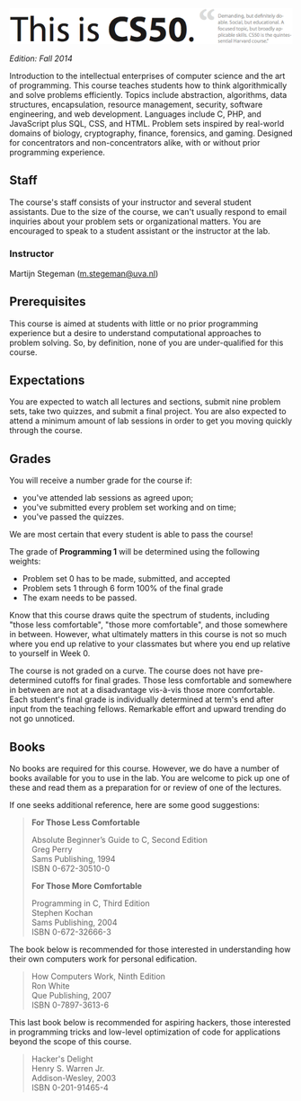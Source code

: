 ![CS50 @ Minor Programmeren](cs50.png)

*Edition: Fall 2014*

Introduction to the intellectual enterprises of computer science and the art of
programming. This course teaches students how to think algorithmically and
solve problems efficiently. Topics include abstraction, algorithms, data
structures, encapsulation, resource management, security, software engineering,
and web development. Languages include C, PHP, and JavaScript plus SQL, CSS,
and HTML. Problem sets inspired by real-world domains of biology, cryptography,
finance, forensics, and gaming. Designed for concentrators and
non-concentrators alike, with or without prior programming experience.

## Staff

The course's staff consists of your instructor and several student assistants.
Due to the size of the course, we can't usually respond to email inquiries
about your problem sets or organizational matters. You are encouraged to speak
to a student assistant or the instructor at the lab.

### Instructor

Martijn Stegeman (<m.stegeman@uva.nl>)

## Prerequisites

This course is aimed at students with little or no prior programming experience
but a desire to understand computational approaches to problem solving. So, by
definition, none of you are under-qualified for this course.

## Expectations

You are expected to watch all lectures and sections, submit nine problem sets,
take two quizzes, and submit a final project. You are also expected to attend a
minimum amount of lab sessions in order to get you moving quickly through the
course.

## Grades

You will receive a number grade for the course if:

* you've attended lab sessions as agreed upon;
* you've submitted every problem set working and on time;
* you've passed the quizzes.

We are most certain that every student is able to pass the course!

The grade of **Programming 1** will be determined using the following weights:

* Problem set 0 has to be made, submitted, and accepted
* Problem sets 1 through 6 form 100% of the final grade
* The exam needs to be passed.

Know that this course draws quite the spectrum of students, including "those
less comfortable", "those more comfortable", and those somewhere in between.
However, what ultimately matters in this course is not so much where you end
up relative to your classmates but where you end up relative to yourself
in Week 0.

The course is not graded on a curve. The course does not have pre-determined
cutoffs for final grades. Those less comfortable and somewhere in between are
not at a disadvantage vis-à-vis those more comfortable. Each student's final
grade is individually determined at term's end after input from the teaching
fellows. Remarkable effort and upward trending do not go unnoticed.

## Books

No books are required for this course. However, we do have a number of books
available for you to use in the lab. You are welcome to pick up one of
these and read them as a preparation for or review of one of the lectures.

If one seeks additional reference, here are some good suggestions:

> **For Those Less Comfortable**
> 
> Absolute Beginner’s Guide to C, Second Edition  
> Greg Perry  
> Sams Publishing, 1994  
> ISBN 0-672-30510-0
> 
> **For Those More Comfortable**
> 
> Programming in C, Third Edition  
> Stephen Kochan  
> Sams Publishing, 2004  
> ISBN 0-672-32666-3

The book below is recommended for those interested in understanding how their
own computers work for personal edification.

> How Computers Work, Ninth Edition  
> Ron White  
> Que Publishing, 2007  
> ISBN 0-7897-3613-6

This last book below is recommended for aspiring hackers, those interested in
programming tricks and low-level optimization of code for applications beyond
the scope of this course.

> Hacker's Delight  
> Henry S. Warren Jr.  
> Addison-Wesley, 2003  
> ISBN 0-201-91465-4
